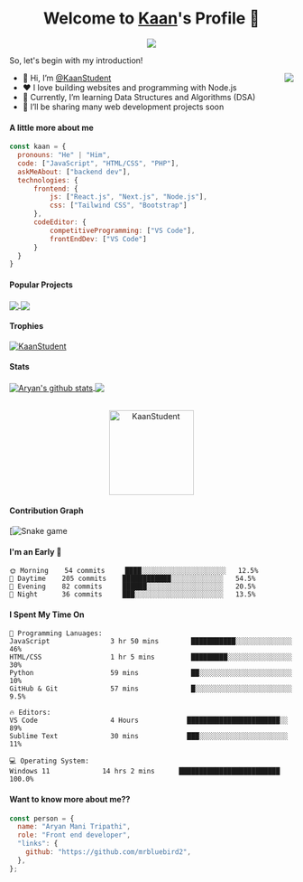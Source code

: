 <p align="center">
  <h1 align="center">Welcome to <a href="https://github.com/kaanstudent">Kaan</a>'s Profile 👋</h1>
</p>
<p align="center">
  <a align="center" href="https://github.com/DenverCoder1/readme-typing-svg"><img src="https://readme-typing-svg.herokuapp.com?&font=IBM+Plex+Sans&color=F72EE2&size=25&lines=Welcome+to+my+GitHub+Profile!;I'm+Kaan;A+Competitive+Programmer;Doing+Web+Dev+and+DSA" /></a>
</p>
<p>So, let's begin with my introduction!
</p>
<img align="right" src="https://media.giphy.com/media/M9gbBd9nbDrOTu1Mqx/giphy.gif">
<ul>
  <li>👋 Hi, I’m <a href="https://github.com/kaanstudent">@KaanStudent</a></li>
  <li>❤️ I love building websites and programming with Node.js</li>
  <li>🌱 Currently, I’m learning Data Structures and Algorithms (DSA)</li>
  <li>💼 I’ll be sharing many web development projects soon</li>
</ul>

#### A little more about me
```javascript
const kaan = {
  pronouns: "He" | "Him",
  code: ["JavaScript", "HTML/CSS", "PHP"],
  askMeAbout: ["backend dev"],
  technologies: {
      frontend: {
          js: ["React.js", "Next.js", "Node.js"],
          css: ["Tailwind CSS", "Bootstrap"]
      },
      codeEditor: {
          competitiveProgramming: ["VS Code"],
          frontEndDev: ["VS Code"]
      }
  }
}
```

#### Popular Projects
<a href="https://github.com/kaanstudent/kaanstudent">
  <img align="center" src="https://github-readme-stats.anuraghazra1.vercel.app/api/pin/?username=kaanstudent&repo=kaanstudent&theme=onedark" />
</a>    
<a href="https://github.com/kaanstudent/yapayzeka">
  <img align="center" src="https://github-readme-stats.anuraghazra1.vercel.app/api/pin/?username=kaanstudent&repo=yapayzeka&theme=onedark"/>
</a>

#### Trophies

<p align="left"> <a href="https://github.com/ryo-ma/github-profile-trophy"><img src="https://github-profile-trophy.vercel.app/?username=kaanstudent&row=3&column=7&theme=onedark&column=8&no-frame=false&no-bg=false" alt="KaanStudent"></a></p>

#### Stats
<a href="https://github.com/anuraghazra/github-readme-stats">
  <img align="center" src="https://github-readme-stats.vercel.app/api?username=kaanstudent&count_private=true&show_icons=true&theme=onedark" alt="Aryan's github stats" />
</a>
<a href="https://github.com/anuraghazra/github-readme-stats">
  <img align="center" src="https://github-readme-stats.vercel.app/api/top-langs/?username=kaanstudent&count_private=true&langs_count=3&theme=onedark" />
</a>
<br />
<br />
<p align="center">
  <img align="center" height="150em" src="https://github-readme-streak-stats.herokuapp.com/?user=kaanstudent&theme=onedarkr" alt="KaanStudent" />
</p>

#### Contribution Graph
[![Snake game]()

#### I'm an Early 🐤
```text
🌞 Morning    54 commits     ████░░░░░░░░░░░░░░░░░░░░░   12.5% 
🌆 Daytime    205 commits    ████████████░░░░░░░░░░░░░   54.5% 
🌃 Evening    82 commits     ██████░░░░░░░░░░░░░░░░░░░   20.5% 
🌙 Night      36 commits     ███░░░░░░░░░░░░░░░░░░░░░░   13.5%
```

#### I Spent My Time On
```text
💬 Programming Lanuages:
JavaScript               3 hr 50 mins        ███████████░░░░░░░░░░░░░░   46% 
HTML/CSS                 1 hr 5 mins         █████████░░░░░░░░░░░░░░░░   30% 
Python                   59 mins             ██░░░░░░░░░░░░░░░░░░░░░░░   10% 
GitHub & Git             57 mins             █░░░░░░░░░░░░░░░░░░░░░░░░   9.5%

🔥 Editors:
VS Code                  4 Hours            ███████████████████████░░   89% 
Sublime Text             30 mins            ███░░░░░░░░░░░░░░░░░░░░░░   11%

💻 Operating System:
Windows 11             14 hrs 2 mins      █████████████████████████   100.0%
```

#### Want to know more about me??
```javascript
const person = {
  name: "Aryan Mani Tripathi",
  role: "Front end developer",
  "links": {
    github: "https://github.com/mrbluebird2",
  },
};
```
